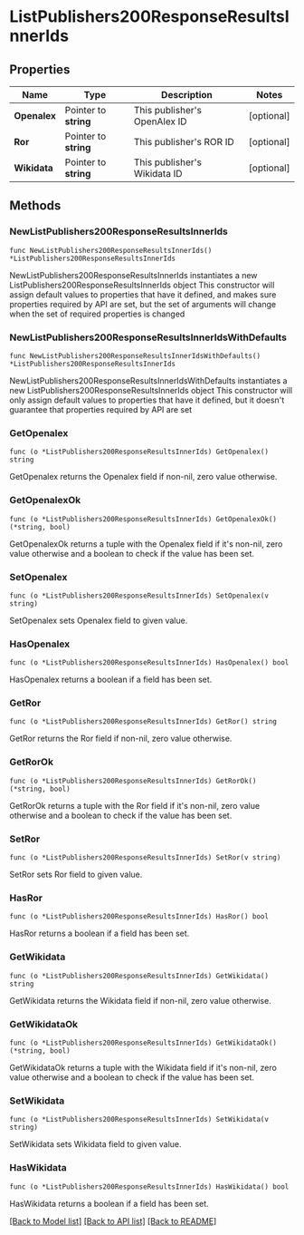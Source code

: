 # ListPublishers200ResponseResultsInnerIds

## Properties

Name | Type | Description | Notes
------------ | ------------- | ------------- | -------------
**Openalex** | Pointer to **string** | This publisher&#39;s OpenAlex ID | [optional] 
**Ror** | Pointer to **string** | This publisher&#39;s ROR ID | [optional] 
**Wikidata** | Pointer to **string** | This publisher&#39;s Wikidata ID | [optional] 

## Methods

### NewListPublishers200ResponseResultsInnerIds

`func NewListPublishers200ResponseResultsInnerIds() *ListPublishers200ResponseResultsInnerIds`

NewListPublishers200ResponseResultsInnerIds instantiates a new ListPublishers200ResponseResultsInnerIds object
This constructor will assign default values to properties that have it defined,
and makes sure properties required by API are set, but the set of arguments
will change when the set of required properties is changed

### NewListPublishers200ResponseResultsInnerIdsWithDefaults

`func NewListPublishers200ResponseResultsInnerIdsWithDefaults() *ListPublishers200ResponseResultsInnerIds`

NewListPublishers200ResponseResultsInnerIdsWithDefaults instantiates a new ListPublishers200ResponseResultsInnerIds object
This constructor will only assign default values to properties that have it defined,
but it doesn't guarantee that properties required by API are set

### GetOpenalex

`func (o *ListPublishers200ResponseResultsInnerIds) GetOpenalex() string`

GetOpenalex returns the Openalex field if non-nil, zero value otherwise.

### GetOpenalexOk

`func (o *ListPublishers200ResponseResultsInnerIds) GetOpenalexOk() (*string, bool)`

GetOpenalexOk returns a tuple with the Openalex field if it's non-nil, zero value otherwise
and a boolean to check if the value has been set.

### SetOpenalex

`func (o *ListPublishers200ResponseResultsInnerIds) SetOpenalex(v string)`

SetOpenalex sets Openalex field to given value.

### HasOpenalex

`func (o *ListPublishers200ResponseResultsInnerIds) HasOpenalex() bool`

HasOpenalex returns a boolean if a field has been set.

### GetRor

`func (o *ListPublishers200ResponseResultsInnerIds) GetRor() string`

GetRor returns the Ror field if non-nil, zero value otherwise.

### GetRorOk

`func (o *ListPublishers200ResponseResultsInnerIds) GetRorOk() (*string, bool)`

GetRorOk returns a tuple with the Ror field if it's non-nil, zero value otherwise
and a boolean to check if the value has been set.

### SetRor

`func (o *ListPublishers200ResponseResultsInnerIds) SetRor(v string)`

SetRor sets Ror field to given value.

### HasRor

`func (o *ListPublishers200ResponseResultsInnerIds) HasRor() bool`

HasRor returns a boolean if a field has been set.

### GetWikidata

`func (o *ListPublishers200ResponseResultsInnerIds) GetWikidata() string`

GetWikidata returns the Wikidata field if non-nil, zero value otherwise.

### GetWikidataOk

`func (o *ListPublishers200ResponseResultsInnerIds) GetWikidataOk() (*string, bool)`

GetWikidataOk returns a tuple with the Wikidata field if it's non-nil, zero value otherwise
and a boolean to check if the value has been set.

### SetWikidata

`func (o *ListPublishers200ResponseResultsInnerIds) SetWikidata(v string)`

SetWikidata sets Wikidata field to given value.

### HasWikidata

`func (o *ListPublishers200ResponseResultsInnerIds) HasWikidata() bool`

HasWikidata returns a boolean if a field has been set.


[[Back to Model list]](../README.md#documentation-for-models) [[Back to API list]](../README.md#documentation-for-api-endpoints) [[Back to README]](../README.md)


